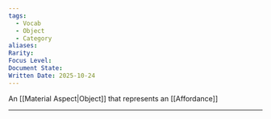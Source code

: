 ```yaml
---
tags:
  - Vocab
  - Object
  - Category
aliases:
Rarity:
Focus Level:
Document State:
Written Date: 2025-10-24
---
```

An [[Material Aspect|Object]] that represents an [[Affordance]]
- - -

